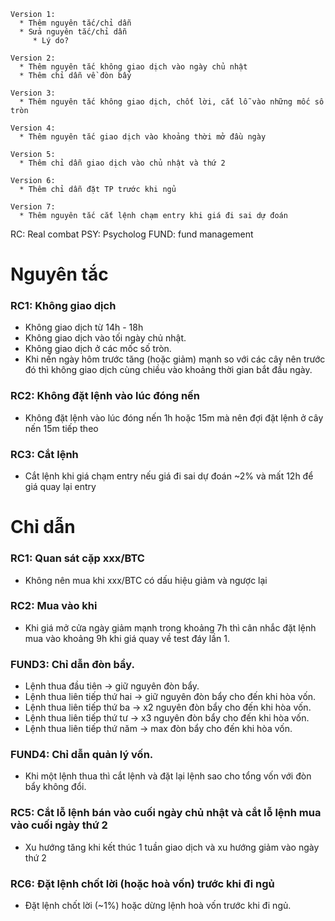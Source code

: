 ```
Version 1:
  * Thêm nguyên tắc/chỉ dẫn
  * Sửa nguyên tắc/chỉ dẫn
     * Lý do?

Version 2:
  * Thêm nguyên tắc không giao dịch vào ngày chủ nhật
  * Thêm chỉ dẫn về đòn bẩy
  
Version 3:
  * Thêm nguyên tắc không giao dịch, chốt lời, cắt lỗ vào những mốc số tròn
  
Version 4:
  * Thêm nguyên tắc giao dịch vào khoảng thời mở đầu ngày
  
Version 5:
  * Thêm chỉ dẫn giao dịch vào chủ nhật và thứ 2
  
Version 6:
  * Thêm chỉ dẫn đặt TP trước khi ngủ

Version 7:
  * Thêm nguyên tắc cắt lệnh chạm entry khi giá đi sai dự đoán
```

RC: Real combat
PSY: Psycholog
FUND: fund management

# Nguyên tắc

### RC1: Không giao dịch
* Không giao dịch từ 14h - 18h
* Không giao dịch vào tối ngày chủ nhật.
* Không giao dịch ở các mốc số tròn.
* Khi nến ngày hôm trước tăng (hoặc giảm) mạnh so với các cây nên trước đó thì không giao dịch cùng chiều vào khoảng thời gian bắt đầu ngày.

### RC2: Không đặt lệnh vào lúc đóng nến
* Không đặt lệnh vào lúc đóng nến 1h hoặc 15m mà nên đợi đặt lệnh ở cây nến 15m tiếp theo

### RC3: Cắt lệnh
* Cắt lệnh khi giá chạm entry nếu giá đi sai dự đoán ~2% và mất 12h để giá quay lại entry

# Chỉ dẫn

### RC1: Quan sát cặp xxx/BTC
* Không nên mua khi xxx/BTC có dấu hiệu giảm và ngược lại

### RC2: Mua vào khi
* Khi giá mở cửa ngày giảm mạnh trong khoảng 7h thì cân nhắc đặt lệnh mua vào khoảng 9h khi giá quay về test đáy lần 1.

### FUND3: Chỉ dẫn đòn bẩy.
* Lệnh thua đầu tiên -> giữ nguyên đòn bẩy.
* Lệnh thua liên tiếp  thứ hai -> giữ nguyên đòn bẩy cho đến khi hòa vốn.
* Lệnh thua liên tiếp thứ ba ->  x2 nguyên đòn bẩy cho đến khi hòa vốn.
* Lệnh thua liên tiếp thứ tư ->  x3 nguyên đòn bẩy cho đến khi hòa vốn.
* Lệnh thua liên tiếp thứ năm ->  max đòn bẩy cho đến khi hòa vốn.

### FUND4: Chỉ dẫn quản lý vốn.
* Khi một lệnh thua thì cắt lệnh và đặt lại lệnh sao cho tổng vốn với đòn bẩy không đổi.

### RC5: Cắt lỗ lệnh bán vào cuối ngày chủ nhật và cắt lỗ lệnh mua vào cuối ngày thứ 2
* Xu hướng tăng khi kết thúc 1 tuần giao dịch và xu hướng giảm vào ngày thứ 2

### RC6: Đặt lệnh chốt lời (hoặc hoà vốn) trước khi đi ngủ
* Đặt lệnh chốt lời (~1%) hoặc dừng lệnh hoà vốn trước khi đi ngủ.

